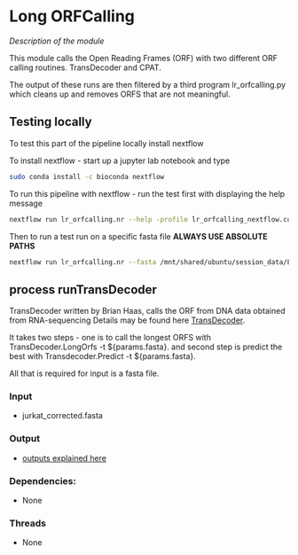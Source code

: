 # Long ORFCalling 
*Description of the module*

This module calls the Open Reading Frames (ORF) with two different ORF calling routines.
TransDecoder and CPAT.

The output of these runs are then filtered by a third program lr_orfcalling.py which cleans up and removes ORFS that are not meaningful.

## Testing locally

To test this part of the pipeline locally install nextflow

To install nextflow - start up a jupyter lab notebook and type
```bash
sudo conda install -c bioconda nextflow
```

To run this pipeline with nextflow - run the test first with displaying the help message
```bash
nextflow run lr_orfcalling.nr --help -profile lr_orfcalling_nextflow.config
```

Then to run a test run on a specific fasta file **ALWAYS USE ABSOLUTE PATHS**
```bash
nextflow run lr_orfcalling.nr --fasta /mnt/shared/ubuntu/session_data/Long-Read-Proteogenomics/data/jurkat_corrected.fasta -profile lr_orfcalling_nextflow.confg
```

## process runTransDecoder

TransDecoder written by Brian Haas, calls the ORF from DNA data obtained from RNA-sequencing
Details may be found here [TransDecoder](https://github.com/TransDecoder/TransDecoder/wiki).

It takes two steps - one is to call the longest ORFS with TransDecoder.LongOrfs -t ${params.fasta}.
and second step is predict the best with Transdecoder.Predict -t ${params.fasta}.

All that is required for input is a fasta file.

### Input
- jurkat_corrected.fasta 

### Output
- [outputs explained here](https://github.com/TransDecoder/TransDecoder/wiki)

### Dependencies: 
- None

### Threads
- None
